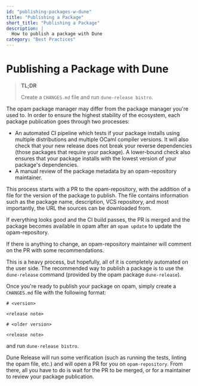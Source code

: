 ```yaml
---
id: "publishing-packages-w-dune"
title: "Publishing a Package"
short_title: "Publishing a Package"
description: |
  How to publish a package with Dune
category: "Best Practices"
---
```


# Publishing a Package with Dune

> **TL;DR**
> 
> Create a `CHANGES.md` file and run `dune-release bistro`.

The opam package manager may differ from the package manager you're used to. In order to ensure the highest stability of the ecosystem, each package publication goes through two processes:

- An automated CI pipeline which tests if your package installs using multiple distributions and multiple OCaml compiler versions. It will also check that your new release does not break your reverse dependencies (those packages that require your package). A lower-bound check also ensures that your package installs with the lowest version of your package's dependencies.
- A manual review of the package metadata by an opam-repository maintainer.

This process starts with a PR to the opam-repository, with the addition of a file for the version of the package to publish. The file contains information such as the package name, description, VCS repository, and most importantly, the URL the sources can be downloaded from.

If everything looks good and the CI build passes, the PR is merged and the package becomes available in opam after an `opam update` to update the opam-repository.

If there is anything to change, an opam-repository maintainer will comment on the PR with some recommendations.

This is a heavy process, but hopefully, all of it is completely automated on the user side. The recommended way to publish a package is to use the `dune-release` command (provided by the opam package `dune-release`).

Once you're ready to publish your package on opam, simply create a `CHANGES.md` file with the following format:

```
# <version>

<release note>

# <older version>

<release note>
```

and run `dune-release bistro`.

Dune Release will run some verification (such as running the tests, linting the opam file, etc.) and will open a PR for you on `opam-repository`. From there, all you have to do is wait for the PR to be merged, or for a maintainer to review your package publication.
